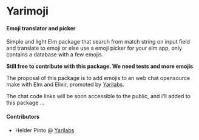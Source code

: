 # Yarimoji
#### Emoji translator and picker

Simple and light Elm package that search from match string on input field and
translate to emoji or else use a emoji picker for your elm app, only contains a
database with a few emojis.

**Still free to contribute with this package. We need tests and more emojis**

The proposal of this package is to add emojis to an web chat opensource make with
Elm and Elixir, promoted by [Yarilabs](http://www.yarilabs.com/).

The chat code links will be soon accessible to the public, and i'll added to
this package ...

#### Contributors

- Helder Pinto @ [Yarilabs](http://www.yarilabs.com/)
